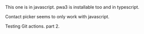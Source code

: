This one is in javascript. pwa3 is installable too and in typescript.

Contact picker seems to only work with javascript.


Testing Git actions. part 2.
